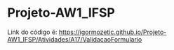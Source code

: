 # Projeto-AW1_IFSP
Link do código é: https://igormozetic.github.io/Projeto-AW1_IFSP/Atividades/A17/ValidacaoFormulario
